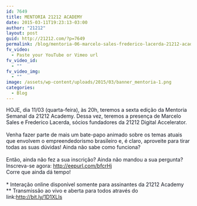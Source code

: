 ```yaml
---
id: 7649
title: MENTORIA 21212 ACADEMY
date: 2015-03-11T19:23:13-03:00
author: "21212"
layout: post
guid: http://21212.com/?p=7649
permalink: /blog/mentoria-06-marcelo-sales-frederico-lacerda-21212-academy/
fv_video:
  - Paste your YouTube or Vimeo url
fv_video_id:
  - ""
fv_video_img:
  - ""
image: /assets/wp-content/uploads/2015/03/banner_mentoria-1.png
categories:
  - Blog
---
```

<span style="color: #141823;">HOJE, dia 11/03 (quarta-feira), às 20h, teremos a sexta edição da Mentoria Semanal da 21212 Academy. Dessa vez, teremos a presença de Marcelo Sales e Frederico Lacerda, sócios fundadores da 21212 Digital Accelerator.</span><br style="color: #141823;" /><br style="color: #141823;" /><span style="color: #141823;">Venha fazer parte de mais um bate-papo animado sobre os temas atuais que envolvem o empreendedorismo brasileiro e, é claro, aproveite para tirar todas as suas dúvidas! Ainda não sabe como funciona?</span><br style="color: #141823;" /><br style="color: #141823;" /><span style="color: #141823;">Então, ainda não fez a sua inscrição? Ainda não mandou a sua pergunta? Inscreva-se agora: </span><a style="color: #3b5998;" href="http://eepurl.com/bfcrHj" target="_blank" rel="nofollow nofollow">http://eepurl.com/bfcrHj</a><br style="color: #141823;" /><span style="color: #141823;">Corre que ainda dá tempo!</span><br style="color: #141823;" /><br style="color: #141823;" /><span style="color: #141823;">* Interação online disponível somente para assinantes da 21212 Academy</span><br style="color: #141823;" /><span style="color: #141823;">** Transmissão ao vivo e aberta para todos através do link:</span><a style="color: #3b5998;" href="http://l.facebook.com/l.php?u=http%3A%2F%2Fbit.ly%2F1D1XLls&h=WAQGLAX_3&enc=AZM8I2d7RpiXZDsN6MT2Exd2GxGDWacgtOy2doqSPKGurPhl-rWNA9tSEHqcwvpQA_E&s=1" target="_blank" rel="nofollow nofollow">http://bit.ly/1D1XLls</a>